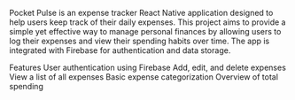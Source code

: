 Pocket Pulse is an expense tracker React Native application designed to help users keep track of their daily expenses. This project aims to provide a simple yet effective way to manage personal finances by allowing users to log their expenses and view their spending habits over time. The app is integrated with Firebase for authentication and data storage.

Features
User authentication using Firebase
Add, edit, and delete expenses
View a list of all expenses
Basic expense categorization
Overview of total spending
